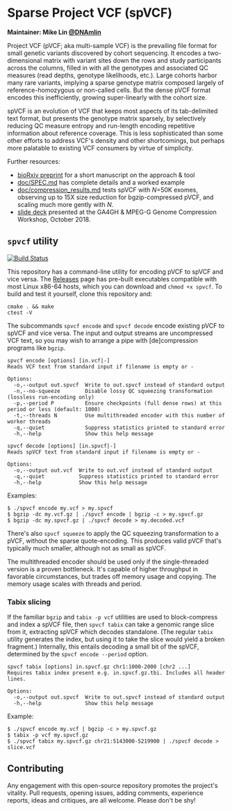 # Sparse Project VCF (spVCF)

**Maintainer: Mike Lin [@DNAmlin](https://twitter.com/DNAmlin)**

Project VCF (pVCF; aka multi-sample VCF) is the prevailing file format for small genetic variants discovered by cohort sequencing. It encodes a two-dimensional matrix with variant sites down the rows and study participants across the columns, filled in with all the genotypes and associated QC measures (read depths, genotype likelihoods, etc.). Large cohorts harbor many rare variants, implying a sparse genotype matrix composed largely of reference-homozygous or non-called cells. But the dense pVCF format encodes this inefficiently, growing super-linearly with the cohort size.

spVCF is an evolution of VCF that keeps most aspects of its tab-delimited text format, but presents the genotype matrix sparsely, by selectively reducing QC measure entropy and run-length encoding repetitive information about reference coverage. This is less sophisticated than some other efforts to address VCF's density and other shortcomings, but perhaps more palatable to existing VCF consumers by virtue of simplicity.

Further resources:

* [bioRxiv preprint](https://www.biorxiv.org/content/10.1101/611954v1) for a short manuscript on the approach & tool
* [doc/SPEC.md](https://github.com/mlin/spVCF/blob/master/doc/SPEC.md) has complete details and a worked example
* [doc/compression_results.md](https://github.com/mlin/spVCF/blob/master/doc/compression_results.md) tests spVCF with *N*=50K exomes, observing up to 15X size reduction for bgzip-compressed pVCF, and scaling much more gently with *N*.
* [slide deck](https://docs.google.com/presentation/d/13lzEkdWAVwcsKofhsiYEdl92xMQgx5_dSOSIyZDggfM/edit?usp=sharing) presented at the GA4GH & MPEG-G Genome Compression Workshop, October 2018.

## `spvcf` utility

[![Build Status](https://travis-ci.org/mlin/spVCF.svg?branch=master)](https://travis-ci.org/mlin/spVCF)

This repository has a command-line utility for encoding pVCF to spVCF and vice versa. The [Releases](https://github.com/mlin/spVCF/releases) page has pre-built executables compatible with most Linux x86-64 hosts, which you can download and `chmod +x spvcf`. To build and test it yourself, clone this repository and:

```
cmake . && make
ctest -V
```

The subcommands `spvcf encode` and `spvcf decode` encode existing pVCF to spVCF and vice versa. The input and output streams are uncompressed VCF text, so you may wish to arrange a pipe with [de]compression programs like `bgzip`.

```
spvcf encode [options] [in.vcf|-]
Reads VCF text from standard input if filename is empty or -

Options:
  -o,--output out.spvcf  Write to out.spvcf instead of standard output
  -n,--no-squeeze        Disable lossy QC squeezing transformation (lossless run-encoding only)
  -p,--period P          Ensure checkpoints (full dense rows) at this period or less (default: 1000)
  -t,--threads N         Use multithreaded encoder with this number of worker threads
  -q,--quiet             Suppress statistics printed to standard error
  -h,--help              Show this help message
```

```
spvcf decode [options] [in.spvcf|-]
Reads spVCF text from standard input if filename is empty or -

Options:
  -o,--output out.vcf  Write to out.vcf instead of standard output
  -q,--quiet           Suppress statistics printed to standard error
  -h,--help            Show this help message
```

Examples:

```
$ ./spvcf encode my.vcf > my.spvcf
$ bgzip -dc my.vcf.gz | ./spvcf encode | bgzip -c > my.spvcf.gz
$ bgzip -dc my.spvcf.gz | ./spvcf decode > my.decoded.vcf
```

There's also `spvcf squeeze` to apply the QC squeezing transformation to a pVCF, without the sparse quote-encoding. This produces valid pVCF that's typically much smaller, although not as small as spVCF.

The multithreaded encoder should be used only if the single-threaded version is a proven bottleneck. It's capable of higher throughput in favorable circumstances, but trades off memory usage and copying. The memory usage scales with threads and period.

### Tabix slicing

If the familiar `bgzip` and `tabix -p vcf` utilities are used to block-compress and index a spVCF file, then `spvcf tabix` can take a genomic range slice from it, extracting spVCF which decodes standalone. (The regular `tabix` utility generates the index, but using it to take the slice would yield a broken fragment.) Internally, this entails decoding a small bit of the spVCF, determined by the `spvcf encode --period` option.

```
spvcf tabix [options] in.spvcf.gz chr1:1000-2000 [chr2 ...]
Requires tabix index present e.g. in.spvcf.gz.tbi. Includes all header lines.

Options:
  -o,--output out.spvcf  Write to out.spvcf instead of standard output
  -h,--help              Show this help message
```

Example:

```
$ ./spvcf encode my.vcf | bgzip -c > my.spvcf.gz
$ tabix -p vcf my.spvcf.gz
$ ./spvcf tabix my.spvcf.gz chr21:5143000-5219900 | ./spvcf decode > slice.vcf
```
## Contributing

Any engagement with this open-source repository promotes the project's vitality. Pull requests, opening issues, adding comments, experience reports, ideas and critiques, are all welcome. Please don't be shy!
